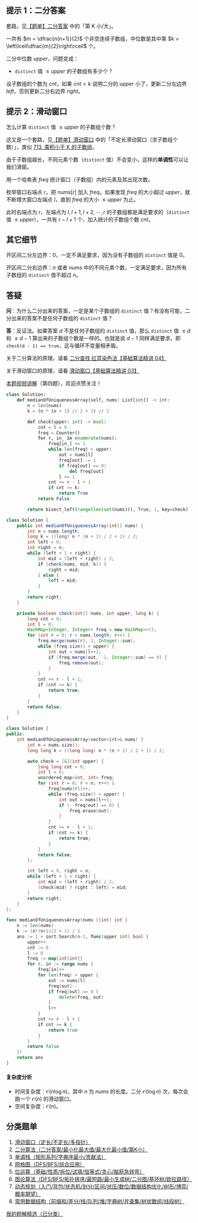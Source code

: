 ## 提示 1：二分答案

套路，见[【题单】二分答案](https://leetcode.cn/circle/discuss/SqopEo/) 中的「第 K 小/大」。

一共有 $m = \dfrac{n(n+1)}{2}$ 个非空连续子数组，中位数是其中第 $k = \left\lceil\dfrac{m}{2}\right\rceil$ 个。

二分中位数 $\textit{upper}$，问题变成：

- $\texttt{distinct}$ 值 $\le \textit{upper}$ 的子数组有多少个？

设子数组的个数为 $\textit{cnt}$，如果 $\textit{cnt} < k$ 说明二分的 $\textit{upper}$ 小了，更新二分左边界 $\textit{left}$，否则更新二分右边界 $\textit{right}$。

## 提示 2：滑动窗口

怎么计算 $\texttt{distinct}$ 值 $\le \textit{upper}$ 的子数组个数？

这又是一个套路，见[【题单】滑动窗口](https://leetcode.cn/circle/discuss/0viNMK/) 中的「不定长滑动窗口（求子数组个数）」，类似 [713. 乘积小于 K 的子数组](https://leetcode.cn/problems/subarray-product-less-than-k/)。

由于子数组越长，不同元素个数（$\texttt{distinct}$ 值）不会变小，这样的**单调性**可以让我们滑窗。

用一个哈希表 $\textit{freq}$ 统计窗口（子数组）内的元素及其出现次数。

枚举窗口右端点 $r$，把 $\textit{nums}[r]$ 加入 $\textit{freq}$。如果发现 $\textit{freq}$ 的大小超过 $\textit{upper}$，就不断增大窗口左端点 $l$，直到 $\textit{freq}$ 的大小 $\le \textit{upper}$ 为止。

此时右端点为 $r$，左端点为 $l,l+1,l+2,\cdots,r$ 的子数组都是满足要求的（$\texttt{distinct}$ 值 $\le \textit{upper}$），一共有 $r-l+1$ 个，加入统计的子数组个数 $\textit{cnt}$。

## 其它细节

开区间二分左边界：$0$，一定不满足要求，因为没有子数组的 $\texttt{distinct}$ 值是 $0$。

开区间二分右边界：$n$ 或者 $\textit{nums}$ 中的不同元素个数，一定满足要求，因为所有子数组的 $\texttt{distinct}$ 值不超过 $n$。

## 答疑

**问**：为什么二分出来的答案，一定是某个子数组的 $\texttt{distinct}$ 值？有没有可能，二分出来的答案不是任何子数组的 $\texttt{distinct}$ 值？

**答**：反证法。如果答案 $d$ 不是任何子数组的 $\texttt{distinct}$ 值，那么 $\texttt{distinct}$ 值 $\le d$ 和 $\le d-1$ 算出来的子数组个数是一样的。也就是说 $d-1$ 同样满足要求，即 `check(d - 1) == true`，这与循环不变量相矛盾。

关于二分算法的原理，请看 [二分查找 红蓝染色法【基础算法精讲 04】](https://www.bilibili.com/video/BV1AP41137w7/)

关于滑动窗口的原理，请看 [滑动窗口【基础算法精讲 03】](https://www.bilibili.com/video/BV1hd4y1r7Gq/)

[本题视频讲解](https://www.bilibili.com/video/BV1Pw4m1C79N/)（第四题），欢迎点赞关注！

```py [sol-Python3]
class Solution:
    def medianOfUniquenessArray(self, nums: List[int]) -> int:
        n = len(nums)
        k = (n * (n + 1) // 2 + 1) // 2

        def check(upper: int) -> bool:
            cnt = l = 0
            freq = Counter()
            for r, in_ in enumerate(nums):
                freq[in_] += 1
                while len(freq) > upper:
                    out = nums[l]
                    freq[out] -= 1
                    if freq[out] == 0:
                        del freq[out]
                    l += 1
                cnt += r - l + 1
                if cnt >= k:
                    return True
            return False

        return bisect_left(range(len(set(nums))), True, 1, key=check)
```

```java [sol-Java]
class Solution {
    public int medianOfUniquenessArray(int[] nums) {
        int n = nums.length;
        long k = ((long) n * (n + 1) / 2 + 1) / 2;
        int left = 0;
        int right = n;
        while (left + 1 < right) {
            int mid = (left + right) / 2;
            if (check(nums, mid, k)) {
                right = mid;
            } else {
                left = mid;
            }
        }
        return right;
    }

    private boolean check(int[] nums, int upper, long k) {
        long cnt = 0;
        int l = 0;
        HashMap<Integer, Integer> freq = new HashMap<>();
        for (int r = 0; r < nums.length; r++) {
            freq.merge(nums[r], 1, Integer::sum);
            while (freq.size() > upper) {
                int out = nums[l++];
                if (freq.merge(out, -1, Integer::sum) == 0) {
                    freq.remove(out);
                }
            }
            cnt += r - l + 1;
            if (cnt >= k) {
                return true;
            }
        }
        return false;
    }
}
```

```cpp [sol-C++]
class Solution {
public:
    int medianOfUniquenessArray(vector<int>& nums) {
        int n = nums.size();
        long long k = ((long long) n * (n + 1) / 2 + 1) / 2;

        auto check = [&](int upper) {
            long long cnt = 0;
            int l = 0;
            unordered_map<int, int> freq;
            for (int r = 0; r < n; r++) {
                freq[nums[r]]++;
                while (freq.size() > upper) {
                    int out = nums[l++];
                    if (--freq[out] == 0) {
                        freq.erase(out);
                    }
                }
                cnt += r - l + 1;
                if (cnt >= k) {
                    return true;
                }
            }
            return false;
        };

        int left = 0, right = n;
        while (left + 1 < right) {
            int mid = (left + right) / 2;
            (check(mid) ? right : left) = mid;
        }
        return right;
    }
};
```

```go [sol-Go]
func medianOfUniquenessArray(nums []int) int {
	n := len(nums)
	k := (n*(n+1)/2 + 1) / 2
	ans := 1 + sort.Search(n-1, func(upper int) bool {
		upper++
		cnt := 0
		l := 0
		freq := map[int]int{}
		for r, in := range nums {
			freq[in]++
			for len(freq) > upper {
				out := nums[l]
				freq[out]--
				if freq[out] == 0 {
					delete(freq, out)
				}
				l++
			}
			cnt += r - l + 1
			if cnt >= k {
				return true
			}
		}
		return false
	})
	return ans
}
```

#### 复杂度分析

- 时间复杂度：$\mathcal{O}(n\log n)$，其中 $n$ 为 $\textit{nums}$ 的长度。二分 $\mathcal{O}(\log n)$ 次，每次会跑一个 $\mathcal{O}(n)$ 的滑动窗口。
- 空间复杂度：$\mathcal{O}(n)$。

## 分类题单

1. [滑动窗口（定长/不定长/多指针）](https://leetcode.cn/circle/discuss/0viNMK/)
2. [二分算法（二分答案/最小化最大值/最大化最小值/第K小）](https://leetcode.cn/circle/discuss/SqopEo/)
3. [单调栈（矩形系列/字典序最小/贡献法）](https://leetcode.cn/circle/discuss/9oZFK9/)
4. [网格图（DFS/BFS/综合应用）](https://leetcode.cn/circle/discuss/YiXPXW/)
5. [位运算（基础/性质/拆位/试填/恒等式/贪心/脑筋急转弯）](https://leetcode.cn/circle/discuss/dHn9Vk/)
6. [图论算法（DFS/BFS/拓扑排序/最短路/最小生成树/二分图/基环树/欧拉路径）](https://leetcode.cn/circle/discuss/01LUak/)
7. [动态规划（入门/背包/状态机/划分/区间/状压/数位/数据结构优化/树形/博弈/概率期望）](https://leetcode.cn/circle/discuss/tXLS3i/)
8. [常用数据结构（前缀和/差分/栈/队列/堆/字典树/并查集/树状数组/线段树）](https://leetcode.cn/circle/discuss/mOr1u6/)

[我的题解精选（已分类）](https://github.com/EndlessCheng/codeforces-go/blob/master/leetcode/SOLUTIONS.md)
